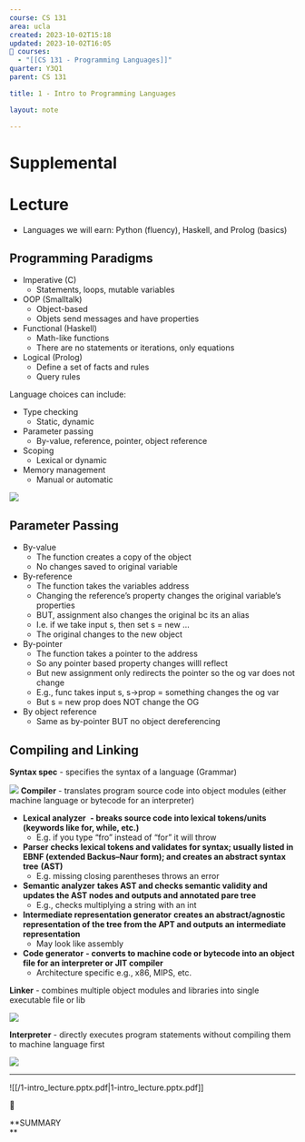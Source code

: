```yaml
---
course: CS 131
area: ucla
created: 2023-10-02T15:18
updated: 2023-10-02T16:05
📕 courses:
  - "[[CS 131 - Programming Languages]]"
quarter: Y3Q1
parent: CS 131

title: 1 - Intro to Programming Languages

layout: note

---
```

# Supplemental

# Lecture

- Languages we will earn: Python (fluency), Haskell, and Prolog (basics)

## Programming Paradigms
- Imperative (C)
    - Statements, loops, mutable variables
- OOP (Smalltalk)
    - Object-based
    - Objets send messages and have properties
- Functional (Haskell)
    - Math-like functions
    - There are no statements or iterations, only equations
- Logical (Prolog)
    - Define a set of facts and rules
    - Query rules

Language choices can include:

- Type checking
    - Static, dynamic
- Parameter passing
    - By-value, reference, pointer, object reference
- Scoping
    - Lexical or dynamic
- Memory management
    - Manual or automatic

[![](https://lh6.googleusercontent.com/JN1ce6FKmCaz-gLC8mwzDHwhtyB4PZHsaavzakkXE684tzTkq--m0Cy4Na3ksT8vM6EEt3OZHZzTwIg7wGRXrCfjSU-OcD2Kbje2TohO8nukmSaeLZl81pJQSOmGixKgdMw0DhReCuA_5I8TlBOiqKM)](https://lh6.googleusercontent.com/JN1ce6FKmCaz-gLC8mwzDHwhtyB4PZHsaavzakkXE684tzTkq--m0Cy4Na3ksT8vM6EEt3OZHZzTwIg7wGRXrCfjSU-OcD2Kbje2TohO8nukmSaeLZl81pJQSOmGixKgdMw0DhReCuA_5I8TlBOiqKM)

## Parameter Passing

- By-value
    - The function creates a copy of the object
    - No changes saved to original variable
- By-reference
    - The function takes the variables address
    - Changing the reference’s property changes the original variable’s properties
    - BUT, assignment also changes the original bc its an alias
    - I.e. if we take input s, then set s = new …
    - The original changes to the new object
- By-pointer
    - The function takes a pointer to the address
    - So any pointer based property changes willl reflect
    - But new assignment only redirects the pointer so the og var does not change
    - E.g., func takes input s, s->prop = something changes the og var
    - But s = new prop does NOT change the OG
- By object reference
    - Same as by-pointer BUT no object dereferencing


## Compiling and Linking
**Syntax spec** - specifies the syntax of a language (Grammar)

[![](https://lh3.googleusercontent.com/XzYENhSXyX9hm4Uv6q_dUy9MPo6_aSXdSQdwb-1K0yBiGSpaWCjb4v8gB2XKgZkusTgRVY662zoDK1WrqLAkaaaU5yFbWMud4qOM929m0igtyHAaUs8_g9wT-TD0jBXt6WU0uN1eMSGSR7ikdyz4LmM)](https://lh3.googleusercontent.com/XzYENhSXyX9hm4Uv6q_dUy9MPo6_aSXdSQdwb-1K0yBiGSpaWCjb4v8gB2XKgZkusTgRVY662zoDK1WrqLAkaaaU5yFbWMud4qOM929m0igtyHAaUs8_g9wT-TD0jBXt6WU0uN1eMSGSR7ikdyz4LmM)
**Compiler** - translates program source code into object modules (either machine language or bytecode for an interpreter)

- **Lexical analyzer**  **- breaks source code into lexical tokens/units (keywords like for, while, etc.)**
    - E.g. if you type “fro” instead of “for” it will throw
- **Parser** **checks lexical tokens and validates for syntax; usually listed in EBNF (extended Backus–Naur form); and creates an abstract syntax tree** **(AST)**
    - E.g. missing closing parentheses throws an error
- **Semantic analyzer** **takes AST and checks semantic validity and updates the AST nodes and outputs and annotated pare tree**
    - E.g., checks multiplying a string with an int
- **Intermediate representation generator** **creates an abstract/agnostic representation of the tree from the APT and outputs an intermediate representation**
    - May look like assembly
- **Code generator** **- converts to machine code or bytecode into an object file for an interpreter or JIT compiler**
    - Architecture specific e.g., x86, MIPS, etc.

**Linker** - combines multiple object modules and libraries into single executable file or lib

[![](https://lh4.googleusercontent.com/IK-rAUpeUd7ITc4j0QsnwOyOIkAtqr5rdvYd1fHkaVJ2n6QOeFLPSonqdoWgRmoZ3VZ0KOaoGY5yPbOEwdLadVu9BaHcv_2Em4vejZK5ah_biXnYg31rCdnaWwiZWXqXSV-OXq4-DhxX90CpxS3TR98)](https://lh4.googleusercontent.com/IK-rAUpeUd7ITc4j0QsnwOyOIkAtqr5rdvYd1fHkaVJ2n6QOeFLPSonqdoWgRmoZ3VZ0KOaoGY5yPbOEwdLadVu9BaHcv_2Em4vejZK5ah_biXnYg31rCdnaWwiZWXqXSV-OXq4-DhxX90CpxS3TR98)

**Interpreter** - directly executes program statements without compiling them to machine language first

[![](https://lh6.googleusercontent.com/pDEf3z2NLkE3K6mlpcpMFu-qpdesLrfj1FZqhA0pFpKBfXcu7RWam4BRWf8e-WF-kXh1FN6IsC7MJYheAIFySjoiQvJ_C6vYOiNtjm7xanb1cf_DN516okxK06dPPiBCUikEq9D8dQlj3zJb9EBBAys)](https://lh6.googleusercontent.com/pDEf3z2NLkE3K6mlpcpMFu-qpdesLrfj1FZqhA0pFpKBfXcu7RWam4BRWf8e-WF-kXh1FN6IsC7MJYheAIFySjoiQvJ_C6vYOiNtjm7xanb1cf_DN516okxK06dPPiBCUikEq9D8dQlj3zJb9EBBAys)


---

![[/1-intro_lecture.pptx.pdf|1-intro_lecture.pptx.pdf]]

  

📌

**SUMMARY  
**